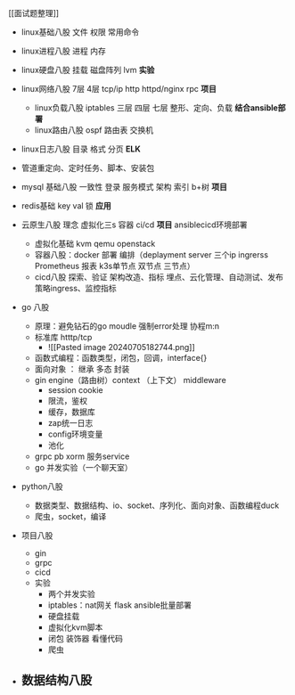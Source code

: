 [[面试题整理]]

- linux基础八股  文件 权限 常用命令
- linux进程八股   进程   内存  
- linux硬盘八股   挂载  磁盘阵列  lvm  **实验**
- linux网络八股   7层  4层   tcp/ip   http  httpd/nginx   rpc   **项目**
	- linux负载八股   iptables 三层  四层  七层  整形、定向、负载 **结合ansible部署**
	- linux路由八股    ospf 路由表  交换机
- linux日志八股   目录 格式  分页  **ELK**  
- 管道重定向、定时任务、脚本、安装包

- mysql 基础八股   一致性  登录  服务模式  架构  索引  b+树  **项目**  
- redis基础   key val  锁  **应用**  


- 云原生八股  理念  虚拟化三s  容器  ci/cd   **项目**  ansiblecicd环境部署
	- 虚拟化基础  kvm  qemu  openstack
	- 容器八股：docker  部署  编排（deplayment server 三个ip  ingrerss Prometheus 报表  k3s单节点 双节点  三节点）
	- cicd八股  探索、验证   架构改造、指标     埋点、云化管理、自动测试、发布策略ingress、监控指标



- go 八股
	- 原理：避免钻石的go moudle   强制error处理   协程m:n
	- 标准库  htttp/tcp  
		- ![[Pasted image 20240705182744.png]]
	- 函数式编程：函数类型，闭包，回调，interface{}
	- 面向对象  ： 继承  多态  封装
	- gin  engine（路由树）context （上下文）  middleware
		- session  cookie
		- 限流，鉴权
		- 缓存，数据库
		- zap统一日志
		- config环境变量
		- 池化
	- grpc   pb  xorm   服务service
	- go  并发实验（一个聊天室）



- python八股
	- 数据类型、数据结构、io、socket、序列化、面向对象、函数编程duck
	- 爬虫，socket，编译


- 项目八股
	- gin 
	- grpc
	- cicd
	- 实验
		- 两个并发实验
		- iptables：nat网关  flask  ansible批量部署  
		- 硬盘挂载
		- 虚拟化kvm脚本
		- 闭包 装饰器 看懂代码
		- 爬虫


- 数据结构八股
	- 


